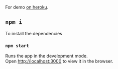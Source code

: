 ﻿For demo [on heroku](https://bahruz-posts.herokuapp.com/add-post).

## `npm i`

To install the dependencies 

### `npm start`

Runs the app in the development mode.<br />
Open [http://localhost:3000](http://localhost:3000) to view it in the browser.